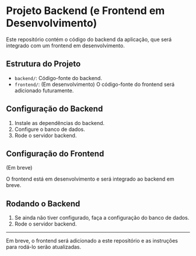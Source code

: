 # Projeto Backend (e Frontend em Desenvolvimento)

Este repositório contém o código do backend da aplicação, que será integrado com um frontend em desenvolvimento.

## Estrutura do Projeto

- `backend/`: Código-fonte do backend.
- `frontend/`: (Em desenvolvimento) O código-fonte do frontend será adicionado futuramente.

## Configuração do Backend

1. Instale as dependências do backend.
2. Configure o banco de dados.
3. Rode o servidor backend.

## Configuração do Frontend

(Em breve)

O frontend está em desenvolvimento e será integrado ao backend em breve.

## Rodando o Backend

1. Se ainda não tiver configurado, faça a configuração do banco de dados.
2. Rode o servidor backend.

---

Em breve, o frontend será adicionado a este repositório e as instruções para rodá-lo serão atualizadas.
